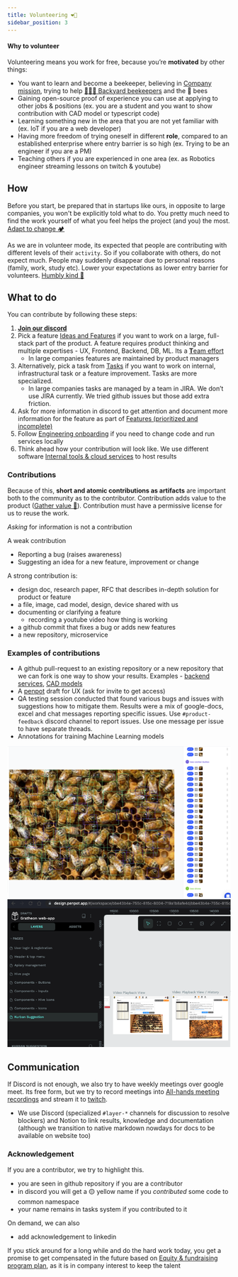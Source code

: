 ```yaml
---
title: Volunteering ❤️‍🔥
sidebar_position: 3
---
```

#### Why to volunteer

Volunteering means you work for free, because you’re **motivated** by other things:

- You want to learn and become a beekeeper, believing in [Company mission](../../purpose/Company%20mission.md), trying to help [👨🏻‍🚀 Backyard beekeepers](../../clients/👨🏻‍🚀%20Backyard%20beekeepers.md) and the 🐝 bees
- Gaining open-source proof of experience you can use at applying to other jobs & positions 
  (ex. you are a student and you want to show contribution with CAD model or typescript code)
- Learning something new in the area that you are not yet familiar with 
  (ex. IoT if you are a web developer)
- Having more freedom of trying oneself in different **role**, compared to an established enterprise where entry barrier is so high
  (ex. Trying to be an engineer if you are a PM)
- Teaching others if you are experienced in one area 
  (ex. as Robotics engineer streaming lessons on twitch & youtube)

## How
Before you start, be prepared that in startups like ours, in opposite to large companies, you won't be explicitly told what to do. You pretty much need to find the work yourself of what you feel helps the project (and you) the most. [Adapt to change 🏕️](../Culture%20and%20values%20🫀/Adapt%20to%20change%20🏕️.md)

As we are in volunteer mode, its expected that people are contributing with different levels of their `activity`. So if you collaborate with others, do not expect much. People may suddenly disappear due to personal reasons (family, work, study etc). Lower your expectations as lower entry barrier for volunteers. [Humbly kind 🧸](../Culture%20and%20values%20🫀/Humbly%20kind%20🧸.md) 

## What to do

You can contribute by following these steps:

1. [**Join our discord**](https://discord.gg/PcbP4uedWj)
2. Pick a feature [Ideas and Features](https://www.notion.so/Ideas-and-Features-ca76f493a1454e14b7dfbae7bd292a2e?pvs=21) if you want to work on a large, full-stack part of the product. A feature requires product thinking and multiple expertises - UX, Frontend, Backend, DB, ML. Its a [**T**eam effort](https://www.notion.so/Team-effort-946788035d7f4462b4228eee8a4ca7ca?pvs=21)
    - In large companies features are maintained by product managers
3. Alternatively, pick a task from [Tasks](https://www.notion.so/Tasks-67cbebc3a13c4fb3b8ac3396b4d03af4?pvs=21) if you want to work on internal, infrastructural task or a feature improvement. Tasks are more specialized.
    - In large companies tasks are managed by a team in JIRA. We don’t use JIRA currently. We tried github issues but those add extra friction.
4. Ask for more information in discord to get attention and document more information for the feature as part of [Features (prioritized and incomplete)](https://www.notion.so/Features-prioritized-and-incomplete-0ccc5a51879941eb8b6f220c261be046?pvs=21)
5. Follow [Engineering onboarding](/docs/web-app/)  if you need to change code and run services locally
6. Think ahead how your contribution will look like. We use different software [Internal tools & cloud services](https://www.notion.so/Internal-tools-cloud-services-2f74cf6da2854e03986c6de7bda3551a?pvs=21) to host results

### Contributions

Because of this, **short and atomic contributions as artifacts** are important both to the community as to the contributor. Contribution adds value to the product ([Gather value 🍯](../Culture%20and%20values%20🫀/Gather%20value%20🍯.md)). Contribution must have a permissive license for us to reuse the work.

_Asking_ for information is not a contribution

A weak contribution 
- Reporting a bug (raises awareness)
- Suggesting an idea for a new feature, improvement or change

A strong contribution is:
- design doc, research paper, RFC that describes in-depth solution for product or feature
- a file, image, cad model, design, device shared with us
- documenting or clarifying a feature 
    - recording a youtube video how thing is working
- a github commit that fixes a bug or adds new features
- a new repository, microservice

### Examples of contributions
- A github pull-request to an existing repository or a new repository that we can fork is one way to show your results. Examples - [backend services](https://github.com/Gratheon/telemetry-api/pull/9), [CAD models](https://github.com/Gratheon/hardware-robotic-beehive/pull/3)
- A [penpot](https://github.com/Gratheon/hardware-robotic-beehive/pull/3) draft for UX (ask for invite to get access)
- QA testing session conducted that found various bugs and issues with suggestions how to mitigate them. Results were a mix of google-docs, excel and chat messages reporting specific issues. Use `#product-feedback` discord channel to report issues. Use one message per issue to have separate threads.
- Annotations for training Machine Learning models

![](../../img/Screenshot_2024-07-05_at_00.51.10.png)
![](../../img/Screenshot_2024-07-05_at_14.40.14.png)


## Communication

If Discord is not enough, we also try to have weekly meetings over google meet. Its free form, but we try to record meetings into [All-hands meeting recordings](https://www.notion.so/All-hands-meeting-recordings-405d4ff10fc04cd4a57dc8ed9ef362a9?pvs=21) and stream it to [twitch](https://www.twitch.tv/tot_ra).

- We use Discord (specialized `#layer-*` channels for discussion to resolve blockers) and Notion to link results, knowledge and documentation (although we transition to native markdown nowdays for docs to be available on website too)

### Acknowledgement

If you are a contributor, we try to highlight this.
- you are seen in github repository if you are a contributor
- in discord you will get a 🟡 yellow name if you _contributed_ some code to common namespace
- your name remains in tasks system if you contributed to it

On demand, we can also
- add acknowledgement to linkedin

If you stick around for a long while and do the hard work today, you get a promise to get compensated in the future based on [Equity & fundraising program plan](https://www.notion.so/Equity-fundraising-program-plan-7ded807f758c405c84fc03aa1e3d91b2?pvs=21), as it is in company interest to keep the talent